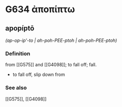 # G634 ἀποπίπτω

## apopíptō

_(ap-op-ip'-to | ah-poh-PEE-ptoh | ah-poh-PEE-ptoh)_

### Definition

from [[G575]] and [[G4098]]; to fall off; fall.

- to fall off, slip down from

### See also

[[G575]], [[G4098]]

